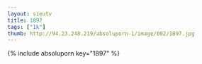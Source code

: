 ```yaml
--- 
layout: sieutv
title: 1897
tags: ["1k"]
thumb: http://94.23.248.219/absoluporn-1/image/002/1897.jpg
---
```

{% include absoluporn key="1897" %} 
